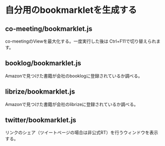 # 自分用のbookmarkletを生成する

## co-meeting/bookmarklet.js

co-meetingのViewを最大化する。一度実行した後は Ctrl+F11で切り替えられます。

## booklog/bookmarklet.js

Amazonで見つけた書籍が会社のbooklogに登録されているか調べる。

## librize/bookmarklet.js

Amazonで見つけた書籍が会社のlibrizeに登録されているか調べる。

## twitter/bookmarklet.js

リンクのシェア（ツイートページの場合は非公式RT）を行うウィンドウを表示する。

